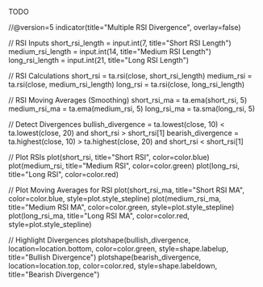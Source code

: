 TODO


//@version=5
indicator(title="Multiple RSI Divergence", overlay=false)

// RSI Inputs
short_rsi_length = input.int(7, title="Short RSI Length")
medium_rsi_length = input.int(14, title="Medium RSI Length")
long_rsi_length = input.int(21, title="Long RSI Length")

// RSI Calculations
short_rsi = ta.rsi(close, short_rsi_length)
medium_rsi = ta.rsi(close, medium_rsi_length)
long_rsi = ta.rsi(close, long_rsi_length)

// RSI Moving Averages (Smoothing)
short_rsi_ma = ta.ema(short_rsi, 5)
medium_rsi_ma = ta.ema(medium_rsi, 5)
long_rsi_ma = ta.sma(long_rsi, 5)

// Detect Divergences
bullish_divergence = ta.lowest(close, 10) < ta.lowest(close, 20) and short_rsi > short_rsi[1]
bearish_divergence = ta.highest(close, 10) > ta.highest(close, 20) and short_rsi < short_rsi[1]

// Plot RSIs
plot(short_rsi, title="Short RSI", color=color.blue)
plot(medium_rsi, title="Medium RSI", color=color.green)
plot(long_rsi, title="Long RSI", color=color.red)

// Plot Moving Averages for RSI
plot(short_rsi_ma, title="Short RSI MA", color=color.blue, style=plot.style_stepline)
plot(medium_rsi_ma, title="Medium RSI MA", color=color.green, style=plot.style_stepline)
plot(long_rsi_ma, title="Long RSI MA", color=color.red, style=plot.style_stepline)

// Highlight Divergences
plotshape(bullish_divergence, location=location.bottom, color=color.green, style=shape.labelup, title="Bullish Divergence")
plotshape(bearish_divergence, location=location.top, color=color.red, style=shape.labeldown, title="Bearish Divergence")

